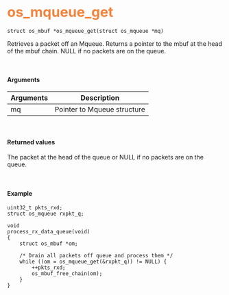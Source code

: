 ## <font color="#F2853F" style="font-size:24pt">os_mqueue_get</font>

```no-highlight
struct os_mbuf *os_mqueue_get(struct os_mqueue *mq)
```

Retrieves a packet off an Mqueue. Returns a pointer to the mbuf at the head of the mbuf chain. NULL if no packets are on the queue.

<br>

#### Arguments

| Arguments | Description |
|-----------|-------------|
| mq | Pointer to Mqueue structure  |

<br>

#### Returned values

The packet at the head of the queue or NULL if no packets are on the queue.

<br>

#### Example

```no-highlight
uint32_t pkts_rxd;
struct os_mqueue rxpkt_q;

void
process_rx_data_queue(void)
{
    struct os_mbuf *om;

    /* Drain all packets off queue and process them */
    while ((om = os_mqueue_get(&rxpkt_q)) != NULL) {
        ++pkts_rxd;
        os_mbuf_free_chain(om);
    }
}
```


